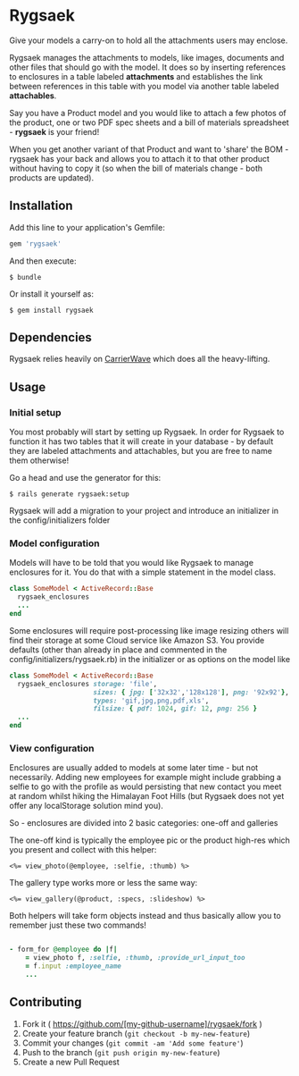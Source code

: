 # Rygsaek

Give your models a carry-on to hold all the attachments users may enclose.

Rygsaek manages the attachments to models, like images, documents and other files
that should go with the model. It does so by inserting references to enclosures
in a table labeled **attachments** and establishes the link between references in
this table with you model via another table labeled **attachables**.

Say you have a Product model and you would like to attach a few photos of the product,
one or two PDF spec sheets and a bill of materials spreadsheet - **rygsaek** is your friend!

When you get another variant of that Product and want to 'share' the BOM - rygsaek has your back
and allows you to attach it to that other product without having to copy it (so when the bill
of materials change - both products are updated).

## Installation

Add this line to your application's Gemfile:

```ruby
gem 'rygsaek'
```

And then execute:

    $ bundle

Or install it yourself as:

    $ gem install rygsaek

## Dependencies

Rygsaek relies heavily on [CarrierWave](https://github.com/carrierwaveuploader/carrierwave) which does 
all the heavy-lifting. 


## Usage

### Initial setup

You most probably will start by setting up Rygsaek. In order for Rygsaek to function it has two tables
that it will create in your database - by default they are labeled attachments and attachables, but 
you are free to name them otherwise!

Go a head and use the generator for this:

    $ rails generate rygsaek:setup

Rygsaek will add a migration to your project and introduce an initializer in the config/initializers
folder

### Model configuration

Models will have to be told that you would like Rygsaek to manage enclosures for it. You do that 
with a simple statement in the model class.

```ruby
class SomeModel < ActiveRecord::Base
  rygsaek_enclosures
  ...
end
```

Some enclosures will require post-processing like image resizing others will find their storage
at some Cloud service like Amazon S3. You provide defaults (other than already in place and commented
in the config/initializers/rygsaek.rb) in the initializer or as options on the model like

```ruby
class SomeModel < ActiveRecord::Base
  rygsaek_enclosures storage: 'file', 
  					 sizes: { jpg: ['32x32','128x128'], png: '92x92'},
					 types: 'gif,jpg,png,pdf,xls',
					 filsize: { pdf: 1024, gif: 12, png: 256 }
  ...
end
```

### View configuration

Enclosures are usually added to models at some later time - but not necessarily. Adding new 
employees for example might include grabbing a selfie to go with the profile as would persisting
that new contact you meet at random whilst hiking the Himalayan Foot Hills (but Rygsaek does not
yet offer any localStorage solution mind you).

So - enclosures are divided into 2 basic categories: one-off and galleries

The one-off kind is typically the employee pic or the product high-res which you present and collect
with this helper:

    <%= view_photo(@employee, :selfie, :thumb) %>

The gallery type works more or less the same way:

    <%= view_gallery(@product, :specs, :slideshow) %>

Both helpers will take form objects instead and thus basically allow you to remember just these
two commands!

```ruby

- form_for @employee do |f|
    = view_photo f, :selfie, :thumb, :provide_url_input_too
	= f.input :employee_name
	...

```



## Contributing

1. Fork it ( https://github.com/[my-github-username]/rygsaek/fork )
2. Create your feature branch (`git checkout -b my-new-feature`)
3. Commit your changes (`git commit -am 'Add some feature'`)
4. Push to the branch (`git push origin my-new-feature`)
5. Create a new Pull Request
